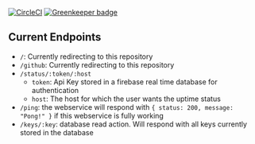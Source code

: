 [![CircleCI](https://circleci.com/gh/GruselhausOrganization/api.svg?style=svg)](https://circleci.com/gh/GruselhausOrganization/api) [![Greenkeeper badge](https://badges.greenkeeper.io/GruselhausOrganization/api.svg)](https://greenkeeper.io/)
## Current Endpoints
 * `/`: Currently redirecting to this repository
 * `/github`: Currently redirecting to this repository
 * `/status/:token/:host`
   * `token`: Api Key stored in a firebase real time database for authentication
   * `host`: The host for which the user wants the uptime status
 * `/ping`: the webservice will respond with `{
    status: 200,
    message: "Pong!"
  }` if this webservice is fully working
 * `/keys/:key`: database read action. Will respond with all keys currently stored in the database

